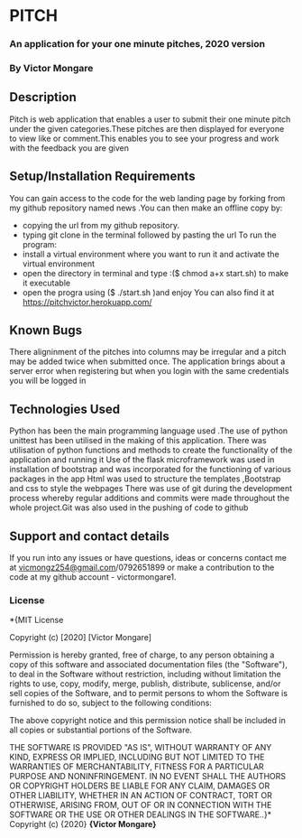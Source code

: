 # PITCH
### An application for your one minute pitches, 2020 version
### By Victor Mongare
## Description
Pitch is web application that enables a user to submit their one minute pitch under the given categories.These pitches are then displayed for everyone to view like or comment.This enables you to see your progress and work with the feedback you are given

## Setup/Installation Requirements
You can gain access to the code for the web landing page by forking from my github repository named news .You can then make an offline copy by:
*  copying the url from my github repository.
*  typing git clone in the terminal followed by pasting the url
To run the program:
* install a virtual environment where you want to run it and activate the virtual environment
*  open the directory in terminal and type :($ chmod a+x start.sh) to make it   executable
* open the progra using ($ ./start.sh )and enjoy
You can also  find it at https://pitchvictor.herokuapp.com/
## Known Bugs
There aligninment of the pitches into columns may be irregular and a pitch may be added twice when submitted once.
The application brings about a server error when registering but when you login with the same credentials you will be logged in
## Technologies Used
Python has been the main programming language used .The use of python unittest has been utilised in the making of this application.
There was utilisation of python functions and methods to create the functionality of the application and running it
Use of the flask microframework was used in installation of bootstrap and was incorporated for the functioning of various packages in the app
Html was used to structure the templates ,Bootstrap and css to style the webpages
There was use of git during the development process whereby regular additions and 
commits were made throughout the whole project.Git was also used in the pushing of code to github
## Support and contact details
If you run into any issues or have questions, ideas or concerns  contact me at vicmongz254@gmail.com/0792651899 or make a contribution to the code at my github  account - victormongare1.
### License
*{MIT License

Copyright (c) [2020] [Victor Mongare]

Permission is hereby granted, free of charge, to any person obtaining a copy
of this software and associated documentation files (the "Software"), to deal
in the Software without restriction, including without limitation the rights
to use, copy, modify, merge, publish, distribute, sublicense, and/or sell
copies of the Software, and to permit persons to whom the Software is
furnished to do so, subject to the following conditions:

The above copyright notice and this permission notice shall be included in all
copies or substantial portions of the Software.

THE SOFTWARE IS PROVIDED "AS IS", WITHOUT WARRANTY OF ANY KIND, EXPRESS OR
IMPLIED, INCLUDING BUT NOT LIMITED TO THE WARRANTIES OF MERCHANTABILITY,
FITNESS FOR A PARTICULAR PURPOSE AND NONINFRINGEMENT. IN NO EVENT SHALL THE
AUTHORS OR COPYRIGHT HOLDERS BE LIABLE FOR ANY CLAIM, DAMAGES OR OTHER
LIABILITY, WHETHER IN AN ACTION OF CONTRACT, TORT OR OTHERWISE, ARISING FROM,
OUT OF OR IN CONNECTION WITH THE SOFTWARE OR THE USE OR OTHER DEALINGS IN THE
SOFTWARE..}*
Copyright (c) {2020} **{Victor Mongare}**

